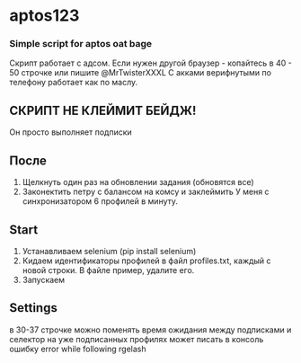 # aptos123

### Simple script for aptos oat bage
Скрипт работает с адсом. Если нужен другой браузер - копайтесь в 40 - 50 строчке или пишите @MrTwisterXXXL
С акками верифнутыми по телефону работает как по маслу. 

## СКРИПТ НЕ КЛЕЙМИТ БЕЙДЖ!
Он просто выполняет подписки

## После
1) Щелкнуть один раз на обновлении задания (обновятся все)
2) Законектить петру с балансом на комсу и заклеймить
У меня с синхронизатором 6 профилей в минуту.

## Start
1) Устанавливаем selenium (pip install selenium)
2) Кидаем идентификаторы профилей в файл profiles.txt, каждый с новой строки. В файле пример, удалите его.
3) Запускаем

## Settings
в 30-37 строчке можно поменять время ожидания между подписками и селектор 
на уже подписанных профилях может писать в консоль ошибку error while following rgelash
